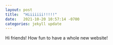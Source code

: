 ```yaml
---
layout: post
title:  "Hiiiiiii!!!!!"
date:   2021-10-20 10:57:14 -0700
categories: jekyll update
---
```

Hi friends! How fun to have a whole new website!
